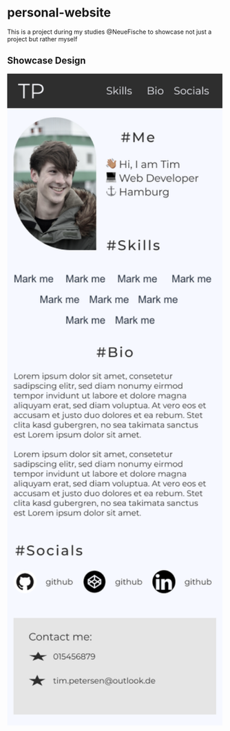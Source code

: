 # personal-website
This is a project during my studies @NeueFische to showcase not just a project but rather myself

## Showcase Design
<img src="./assets/showcase/design-showcase.png" width="500" />